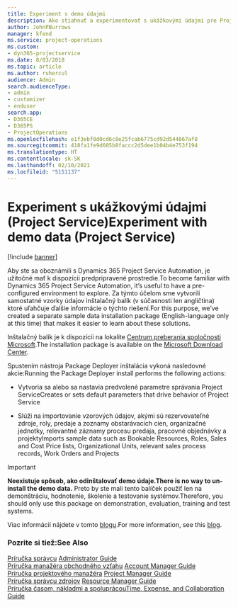 ```yaml
---
title: Experiment s demo údajmi
description: Ako stiahnuť a experimentovať s ukážkovými údajmi pre Project Service Automation.
author: JohnPBurrows
manager: kfend
ms.service: project-operations
ms.custom:
- dyn365-projectservice
ms.date: 8/03/2018
ms.topic: article
ms.author: ruhercul
audience: Admin
search.audienceType:
- admin
- customizer
- enduser
search.app:
- D365CE
- D365PS
- ProjectOperations
ms.openlocfilehash: e1f3ebf8d0cd6c8e25fcab6775cd92d544867af8
ms.sourcegitcommit: 418fa1fe9d605b8faccc2d5dee1b04b4e753f194
ms.translationtype: HT
ms.contentlocale: sk-SK
ms.lasthandoff: 02/10/2021
ms.locfileid: "5151137"
---
```

# <a name="experiment-with-demo-data-project-service"></a><span data-ttu-id="d5e6b-103">Experiment s ukážkovými údajmi (Project Service)</span><span class="sxs-lookup"><span data-stu-id="d5e6b-103">Experiment with demo data (Project Service)</span></span>

[!include [banner](../includes/psa-now-project-operations.md)]

<span data-ttu-id="d5e6b-104">Aby ste sa oboznámili s Dynamics 365 Project Service Automation, je užitočné mať k dispozícii predpripravené prostredie.</span><span class="sxs-lookup"><span data-stu-id="d5e6b-104">To become familiar with Dynamics 365 Project Service Automation, it’s useful to have a pre-configured environment to explore.</span></span> <span data-ttu-id="d5e6b-105">Za týmto účelom sme vytvorili samostatné vzorky údajov inštalačný balík (v súčasnosti len angličtina) ktoré uľahčuje ďalšie informácie o týchto riešení.</span><span class="sxs-lookup"><span data-stu-id="d5e6b-105">For this purpose, we’ve created a separate sample data installation package (English-language only at this time) that makes it easier to learn about these solutions.</span></span> 

<span data-ttu-id="d5e6b-106">Inštalačný balík je k dispozícii na lokalite [Centrum preberania spoločnosti Microsoft](https://go.microsoft.com/fwlink/?linkid=859966).</span><span class="sxs-lookup"><span data-stu-id="d5e6b-106">The installation package is available on the [Microsoft Download Center](https://go.microsoft.com/fwlink/?linkid=859966).</span></span>  

<span data-ttu-id="d5e6b-107">Spustením nástroja Package Deployer inštalácia vykoná nasledovné akcie:</span><span class="sxs-lookup"><span data-stu-id="d5e6b-107">Running the Package Deployer install performs the following actions:</span></span> 
  
-   <span data-ttu-id="d5e6b-108">Vytvoria sa alebo sa nastavia predvolené parametre správania Project Service</span><span class="sxs-lookup"><span data-stu-id="d5e6b-108">Creates or sets default parameters that drive behavior of Project Service</span></span>  
  
-   <span data-ttu-id="d5e6b-109">Slúži na importovanie vzorových údajov, akými sú rezervovateľné zdroje, roly, predaje a zoznamy obstarávacích cien, organizačné jednotky, relevantné záznamy procesu predaja, pracovné objednávky a projekty</span><span class="sxs-lookup"><span data-stu-id="d5e6b-109">Imports sample data such as Bookable Resources, Roles, Sales and Cost Price lists, Organizational Units, relevant sales process records, Work Orders and Projects</span></span>    
  
> [!IMPORTANT]
> <span data-ttu-id="d5e6b-110">**Neexistuje spôsob, ako odinštalovať demo údaje.**</span><span class="sxs-lookup"><span data-stu-id="d5e6b-110">**There is no way to un-install the demo data.**</span></span> <span data-ttu-id="d5e6b-111">Preto by ste mali tento balíček použiť len na demonštráciu, hodnotenie, školenie a testovanie systémov.</span><span class="sxs-lookup"><span data-stu-id="d5e6b-111">Therefore, you should only use this package on demonstration, evaluation, training and test systems.</span></span>

<span data-ttu-id="d5e6b-112">Viac informácií nájdete v tomto [blogu](https://blogs.msdn.microsoft.com/crm/2017/10/24/microsoft-dynamics-365-for-field-service-and-project-service-automation-sample-data).</span><span class="sxs-lookup"><span data-stu-id="d5e6b-112">For more information, see this [blog](https://blogs.msdn.microsoft.com/crm/2017/10/24/microsoft-dynamics-365-for-field-service-and-project-service-automation-sample-data).</span></span>





  
### <a name="see-also"></a><span data-ttu-id="d5e6b-113">Pozrite si tiež:</span><span class="sxs-lookup"><span data-stu-id="d5e6b-113">See Also</span></span>  
 <span data-ttu-id="d5e6b-114">[Príručka správcu](../psa/admin-guide.md) </span><span class="sxs-lookup"><span data-stu-id="d5e6b-114">[Administrator Guide](../psa/admin-guide.md) </span></span>  
 <span data-ttu-id="d5e6b-115">[Príručka manažéra obchodného vzťahu](../psa/account-manager-guide.md) </span><span class="sxs-lookup"><span data-stu-id="d5e6b-115">[Account Manager Guide](../psa/account-manager-guide.md) </span></span>  
 <span data-ttu-id="d5e6b-116">[Príručka projektového manažéra](../psa/project-manager-guide.md) </span><span class="sxs-lookup"><span data-stu-id="d5e6b-116">[Project Manager Guide](../psa/project-manager-guide.md) </span></span>  
 <span data-ttu-id="d5e6b-117">[Príručka správcu zdrojov](../psa/resource-manager-guide.md) </span><span class="sxs-lookup"><span data-stu-id="d5e6b-117">[Resource Manager Guide](../psa/resource-manager-guide.md) </span></span>  
 [<span data-ttu-id="d5e6b-118">Príručka časom, nákladmi a spoluprácou</span><span class="sxs-lookup"><span data-stu-id="d5e6b-118">Time, Expense, and Collaboration Guide</span></span>](../psa/time-expense-collaboration-guide.md)
